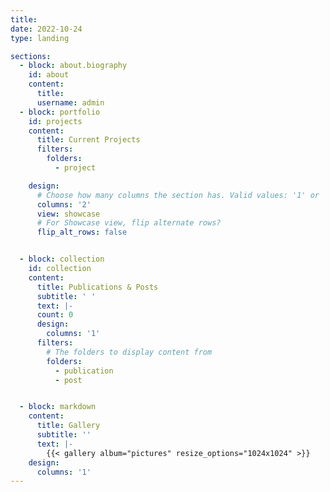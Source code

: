 ```yaml
---
title:
date: 2022-10-24
type: landing

sections:
  - block: about.biography
    id: about
    content:
      title:  
      username: admin
  - block: portfolio
    id: projects
    content:
      title: Current Projects
      filters:
        folders:
          - project

    design:
      # Choose how many columns the section has. Valid values: '1' or '2'.
      columns: '2'
      view: showcase
      # For Showcase view, flip alternate rows?
      flip_alt_rows: false


  - block: collection
    id: collection
    content:
      title: Publications & Posts
      subtitle: ' '
      text: |-
      count: 0
      design:
        columns: '1'
      filters:
        # The folders to display content from
        folders:
          - publication
          - post


  - block: markdown
    content:
      title: Gallery
      subtitle: ''
      text: |-
        {{< gallery album="pictures" resize_options="1024x1024" >}}
    design:
      columns: '1'
---
```

